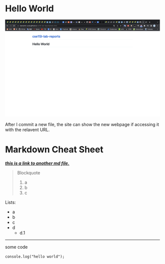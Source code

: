 # Hello World

![screenshot of my site](./p1.png)

After I commit a new file, the site can show the new webpage if accessing it with the relavent URL. 



Markdown Cheat Sheet 
====== 
[***this is a link to another md file.***](https://xiaonanfu-ucsd.github.io/cse15l-lab-reports/other-file.html)

> Blockquote  
> 1. a  
> 1. b  
> 1. c

Lists:  
* a
* b
* c
* d  
  * d.1
---  
some code
```
console.log("hello world");
```